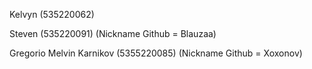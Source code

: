 Kelvyn (535220062)

Steven (535220091) (Nickname Github = Blauzaa)

Gregorio Melvin Karnikov (5355220085) (Nickname Github = Xoxonov)
